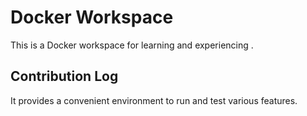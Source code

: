# Docker Workspace

This is a Docker workspace for learning and experiencing .

## Contribution Log

It provides a convenient environment to run and test various features.
